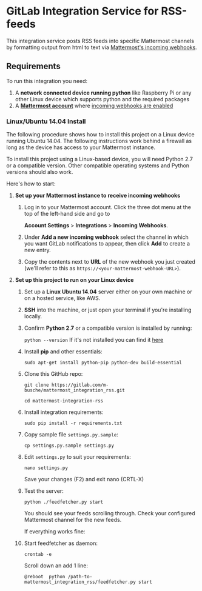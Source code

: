 # GitLab Integration Service for RSS-feeds

This integration service posts RSS feeds into specific Mattermost channels by formatting output from html to text 
via [Mattermost's incoming webhooks](https://github.com/mattermost/platform/blob/master/doc/integrations/webhooks/Incoming-Webhooks.md).

## Requirements

To run this integration you need:

1. A **network connected device running python** like Raspberry Pi or any other Linux device which supports python and the required packages
2. A **[Mattermost account](http://www.mattermost.org/)** where [incoming webhooks are enabled](https://github.com/mattermost/platform/blob/master/doc/integrations/webhooks/Incoming-Webhooks.md#enabling-incoming-webhooks)

### Linux/Ubuntu 14.04 Install

The following procedure shows how to install this project on a Linux device running Ubuntu 14.04. 
The following instructions work behind a firewall as long as the device has access to your Mattermost instance. 

To install this project using a Linux-based device, you will need Python 2.7 or a compatible version. 
Other compatible operating systems and Python versions should also work. 

Here's how to start:

1. **Set up your Mattermost instance to receive incoming webhooks**
    1. Log in to your Mattermost account. Click the three dot menu at the top of the left-hand side and go to 
    
        **Account Settings** > **Integrations** > **Incoming Webhooks**.
    2. Under **Add a new incoming webhook** select the channel in which you want GitLab notifications to appear, then click **Add** to create a new entry.
    3. Copy the contents next to **URL** of the new webhook you just created (we'll refer to this as `https://<your-mattermost-webhook-URL>`).

2. **Set up this project to run on your Linux device**
    1. Set up a **Linux Ubuntu 14.04** server either on your own machine or on a hosted service, like AWS.
    2. **SSH** into the machine, or just open your terminal if you're installing locally.
    3. Confirm **Python 2.7** or a compatible version is installed by running:
    
        `python --version` If it's not installed you can find it [here](https://www.python.org/downloads/)
    4. Install **pip** and other essentials:
    
        `sudo apt-get install python-pip python-dev build-essential`
    5. Clone this GitHub repo:
    
        `git clone https://gitlab.com/m-busche/mattermost_integration_rss.git`
        
        `cd mattermost-integration-rss`
    6. Install integration requirements:
    
        `sudo pip install -r requirements.txt`
    7. Copy sample file `settings.py.sample`:
    
        `cp settings.py.sample settings.py`
    8. Edit `settings.py` to suit your requirements:
    
        `nano settings.py`
        
        Save your changes (F2) and exit nano (CRTL-X)
    9. Test the server:
    
        `python ./feedfetcher.py start`
        
        You should see your feeds scrolling through. Check your configured Mattermost channel for the new feeds. 
        
        If everything works fine:
    10. Start feedfetcher as daemon:
    
        `crontab -e`
        
        Scroll down an add 1 line:
        
        `@reboot  python /path-to-mattermost_integration_rss/feedfetcher.py start`
    
